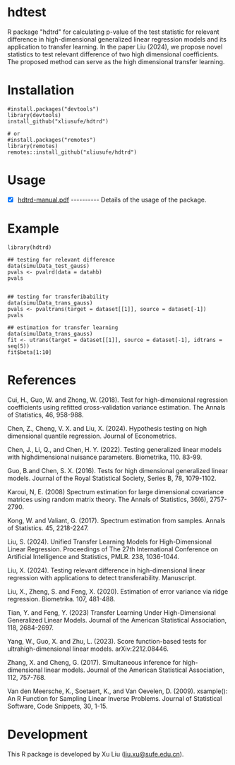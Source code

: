 # hdtest
R package "hdtrd" for calculating p-value of the test statistic for relevant difference in high-dimensional generalized linear regression models and its application to transfer learning. In the paper Liu (2024), we propose novel statistics to test relevant difference of two high dimensional coefficients. The proposed method can serve as the high dimensional transfer learning.

# Installation

    #install.packages("devtools")
    library(devtools)
    install_github("xliusufe/hdtrd")

    # or
    #install.packages("remotes")
    library(remotes)
    remotes::install_github("xliusufe/hdtrd")    

# Usage

   - [x] [hdtrd-manual.pdf](https://github.com/xliusufe/hdtrd/blob/master/inst/hdtrd-manual.pdf) ---------- Details of the usage of the package.
# Example
    library(hdtrd)

    ## testing for relevant difference 
    data(simulData_test_gauss)
    pvals <- pvalrd(data = datahb)
    pvals


    ## testing for transferibability
    data(simulData_trans_gauss)
    pvals <- pvaltrans(target = dataset[[1]], source = dataset[-1])
    pvals

    ## estimation for transfer learning
    data(simulData_trans_gauss)
    fit <- utrans(target = dataset[[1]], source = dataset[-1], idtrans = seq(5))
    fit$beta[1:10]


# References
Cui, H., Guo, W. and Zhong, W. (2018). Test for high-dimensional regression coefficients using refitted cross-validation variance estimation. The Annals of Statistics, 46, 958-988.

Chen, Z., Cheng, V. X. and Liu, X. (2024). Hypothesis testing on high dimensional quantile regression. Journal of Econometrics.

Chen, J., Li, Q., and Chen, H. Y. (2022). Testing generalized linear models with highdimensional nuisance parameters. Biometrika, 110. 83-99.

Guo, B.and Chen, S. X. (2016). Tests for high dimensional generalized linear models. Journal of the Royal Statistical Society, Series B, 78, 1079-1102.

Karoui, N, E. (2008) Spectrum estimation for large dimensional covariance matrices using random matrix theory. The Annals of Statistics, 36(6), 2757-2790.

Kong, W. and Valiant, G. (2017). Spectrum estimation from samples. Annals of Statistics. 45, 2218-2247.

Liu, S. (2024). Unified Transfer Learning Models for High-Dimensional Linear Regression. Proceedings of The 27th International Conference on Artificial Intelligence and Statistics, PMLR. 238, 1036-1044.

Liu, X. (2024). Testing relevant difference in high-dimensional linear regression with applications to detect transferability. Manuscript.

Liu, X., Zheng, S. and Feng, X. (2020). Estimation of error variance via ridge regression. Biometrika. 107, 481-488.

Tian, Y. and Feng, Y. (2023) Transfer Learning Under High-Dimensional Generalized Linear Models. Journal of the American Statistical Association, 118, 2684-2697.

Yang, W., Guo, X. and Zhu, L. (2023). Score function-based tests for ultrahigh-dimensional linear models. arXiv:2212.08446.

Zhang, X. and Cheng, G. (2017). Simultaneous inference for high-dimensional linear models. Journal of the American Statistical Association, 112, 757-768.

Van den Meersche, K., Soetaert, K., and Van Oevelen, D. (2009). xsample(): An R Function for Sampling Linear Inverse Problems. Journal of Statistical Software, Code Snippets, 30, 1-15.

# Development
This R package is developed by Xu Liu (liu.xu@sufe.edu.cn).

